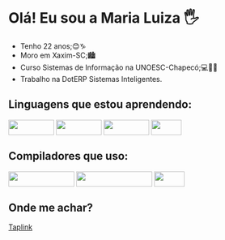 # Olá! Eu sou a Maria Luiza 🖐
- Tenho 22 anos;😊♑
- Moro em Xaxim-SC;🏙
- Curso Sistemas de Informação na UNOESC-Chapecó;💻👩‍💻
- Trabalho na DotERP Sistemas Inteligentes.

## Linguagens que estou aprendendo:

<div style="display: in line block">
  <img align="center" height="30" width="90" src="https://img.shields.io/badge/Python-3776AB?style=for-the-badge&logo=python&logoColor=white">
  <img align="center" height="30" width="90" src="https://img.shields.io/badge/HTML5-E34F26?style=for-the-badge&logo=html5&logoColor=white">
  <img align="center" height="30" width="90" src="https://img.shields.io/badge/CSS3-1572B6?style=for-the-badge&logo=css3&logoColor=white">
  <img align="center" height="30" width="60" src="https://img.shields.io/badge/PostgreSQL-316192?style=for-the-badge&logo=postgresql&logoColor=white">
</div>

## Compiladores que uso:

<div style="display: in line block">
  <img align="center" height="30" width="130" src="https://img.shields.io/badge/pycharm-143?style=for-the-badge&logo=pycharm&logoColor=black&color=black&labelColor=green">
  <img align="center" height="30" width="150" src="https://img.shields.io/badge/Visual_Studio_Code-0078D4?style=for-the-badge&logo=visual%20studio%20code&logoColor=white">
  <img align="center" height="30" width="60" src="https://img.shields.io/badge/Delphi_RAD_Studio-B22222?style=for-the-badge&logo=delphi&logoColor=white">
</div>

## Onde me achar?
<a href="https://taplink.cc/maria_mlmf">Taplink</a>
